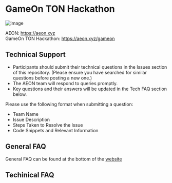 # GameOn TON Hackathon

![image](https://github.com/user-attachments/assets/d979f3f6-8c00-4582-ac9d-f18e400ad557)

AEON: https://aeon.xyz \
GameOn TON Hackathon: https://aeon.xyz/gameon

## Technical Support
- Participants should submit their technical questions in the Issues section of this repository. (Please ensure you have searched for similar questions before posting a new one.)
- The AEON team will respond to queries promptly.
- Key questions and their answers will be updated in the Tech FAQ section below.

Please use the following format when submitting a question:
- Team Name
- Issue Description
- Steps Taken to Resolve the Issue
- Code Snippets and Relevant Information

## General FAQ
General FAQ can be found at the bottom of the [website](https://aeon.xyz/gameon)

## Techinical FAQ
